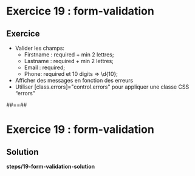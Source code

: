 <!-- .slide: class="exercice" -->
# Exercice 19 : form-validation
## Exercice<br>

- Valider les champs:
    - Firstname : required + min 2 lettres;
    - Lastname : required + min 2 lettres;
    - Email : required;
    - Phone: required et 10 digits ⇒ \d{10};
- Afficher des messages en fonction des erreurs
- Utiliser [class.errors]="control.errors" pour appliquer une classe CSS “errors”

##==##

<!-- .slide: class="exercice full-center" -->
# Exercice 19 : form-validation
## Solution
<b>steps/19-form-validation-solution</b>
